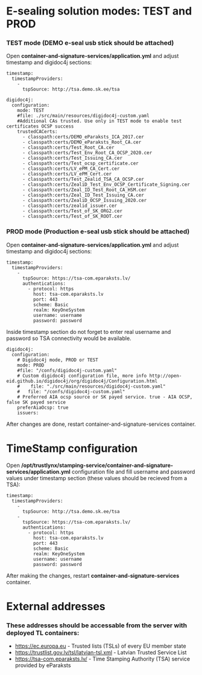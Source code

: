 # E-sealing solution modes: TEST and PROD
### TEST mode (DEMO e-seal usb stick should be attached)
Open **container-and-signature-services/application.yml** and adjust timestamp and digidoc4j sections:
```
timestamp:
  timestampProviders:
    -
      tspSource: http://tsa.demo.sk.ee/tsa
```
```
digidoc4j:
  configuration:
    mode: TEST
    #file: ./src/main/resources/digidoc4j-custom.yaml
    #Additional CAs trusted. Use only in TEST mode to enable test certificates OCSP success
    trustedCACerts:
      - classpath:certs/DEMO_eParaksts_ICA_2017.cer
      - classpath:certs/DEMO_eParaksts_Root_CA.cer
      - classpath:certs/Test_Root_CA.cer
      - classpath:certs/Test_Env_Root_CA_OCSP_2020.cer
      - classpath:certs/Test_Issuing_CA.cer
      - classpath:certs/Test_ocsp_certificate.cer
      - classpath:certs/LV_ePM_CA_Cert.cer
      - classpath:certs/LV_ePM_Cert.cer
      - classpath:certs/Test_Zealid_TSA_CA_OCSP.cer
      - classpath:certs/ZealiD_Test_Env_OCSP_Certificate_Signing.cer
      - classpath:certs/Zeal_ID_Test_Root_CA_HSM.cer
      - classpath:certs/Zeal_ID_Test_Issuing_CA.cer
      - classpath:certs/ZealiD_OCSP_Issuing_2020.cer
      - classpath:certs/zealid_issuer.cer
      - classpath:certs/Test_of_SK_ORG2.cer
      - classpath:certs/Test_of_SK_ROOT.cer
```
### PROD mode (Production e-seal usb stick should be attached)
Open **container-and-signature-services/application.yml** and adjust timestamp and digidoc4j sections:
```
timestamp:
  timestampProviders:
    -
      tspSource: https://tsa-com.eparaksts.lv/
      authentications:
        - protocol: https
          host: tsa-com.eparaksts.lv
          port: 443
          scheme: Basic
          realm: KeyOneSystem
          username: username
          password: password
```
Inside timestamp section do not forget to enter real username and password so TSA connectivity would be available. 
```
digidoc4j:
  configuration:
    # Digidoc4j mode, PROD or TEST
    mode: PROD
    #file: "/confs/digidoc4j-custom.yaml"
    # Custom digidoc4j configuration file, more info http://open-eid.github.io/digidoc4j/org/digidoc4j/Configuration.html
    #    file: "./src/main/resources/digidoc4j-custom.yaml"
    #   file: "/confs/digidoc4j-custom.yaml"
    # Preferred AIA ocsp source or SK payed service. true - AIA OCSP, false SK payed service
    preferAiaOcsp: true
    issuers:
```
After changes are done, restart container-and-signature-services container.

# TimeStamp configuration

Open **/opt/trustlynx/stamping-service/container-and-signature-services/application.yml** configuration file and fill username and password values under timestamp section (these values should be recieved from a TSA):

```
timestamp:
  timestampProviders:
    -
      tspSource: http://tsa.demo.sk.ee/tsa
    -
      tspSource: https://tsa-com.eparaksts.lv/
      authentications:
        - protocol: https
          host: tsa-com.eparaksts.lv
          port: 443
          scheme: Basic
          realm: KeyOneSystem
          username: username
          password: password
```
After making the changes, restart **container-and-signature-services** container.

# External addresses 

### These addresses should be accessable from the server with deployed TL containers:

- https://ec.europa.eu - Trusted lists (TSLs) of every EU member state
- https://trustlist.gov.lv/tsl/latvian-tsl.xml - Latvian Trusted Service List
- https://tsa-com.eparaksts.lv/ - Time Stamping Authority (TSA) service provided by eParaksts

